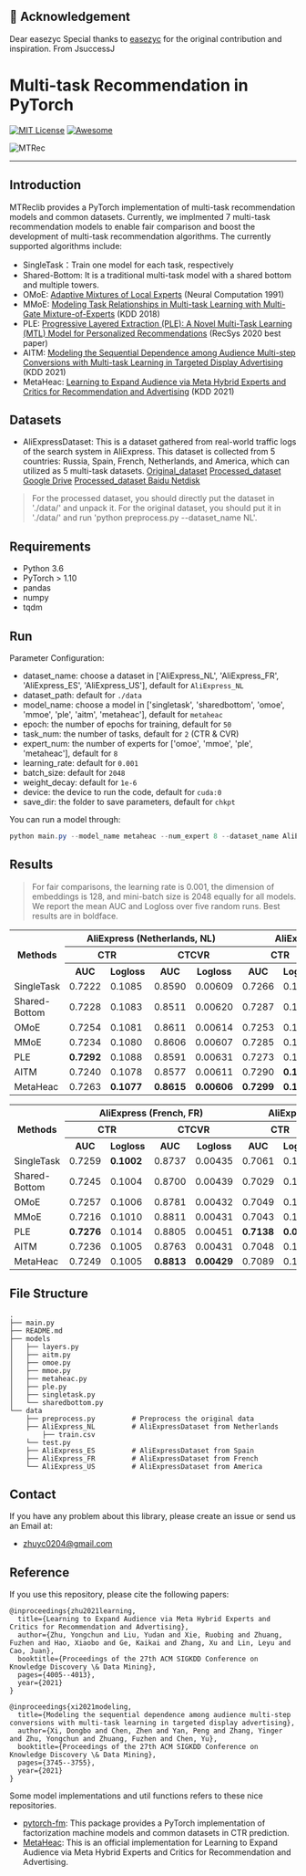 ## 🙏 Acknowledgement
Dear easezyc
Special thanks to [easezyc](https://github.com/easezyc) for the original contribution and inspiration.
From JsuccessJ


# Multi-task Recommendation in PyTorch
[![MIT License](https://img.shields.io/badge/license-MIT-green.svg)](https://opensource.org/licenses/MIT)  [![Awesome](https://awesome.re/badge.svg)](https://awesome.re)

![MTRec](./mtreclib.png)

-------------------------------------------------------------------------------

## Introduction
MTReclib provides a PyTorch implementation of multi-task recommendation models and common datasets. Currently, we implmented 7 multi-task recommendation models to enable fair comparison and boost the development of multi-task recommendation algorithms. The currently supported algorithms include:
* SingleTask：Train one model for each task, respectively
* Shared-Bottom: It is a traditional multi-task model with a shared bottom and multiple towers.
* OMoE: [Adaptive Mixtures of Local Experts](https://ieeexplore.ieee.org/abstract/document/6797059) (Neural Computation 1991)
* MMoE: [Modeling Task Relationships in Multi-task Learning with Multi-Gate Mixture-of-Experts](https://dl.acm.org/doi/pdf/10.1145/3219819.3220007) (KDD 2018)
* PLE: [Progressive Layered Extraction (PLE): A Novel Multi-Task Learning (MTL) Model for Personalized Recommendations](https://dl.acm.org/doi/pdf/10.1145/3383313.3412236?casa_token=8fchWD8CHc0AAAAA:2cyP8EwkhIUlSFPRpfCGHahTddki0OEjDxfbUFMkXY5fU0FNtkvRzmYloJtLowFmL1en88FRFY4Q) (RecSys 2020 best paper)
* AITM: [Modeling the Sequential Dependence among Audience Multi-step Conversions with Multi-task Learning in Targeted Display Advertising](https://dl.acm.org/doi/pdf/10.1145/3447548.3467071?casa_token=5YtVOYjJClUAAAAA:eVczwdynmE9dwoyElCG4da9fC5gsRiyX6zKt0_mIJF1K8NkU-SlNkGmpAu0c0EHbM3hBUe3zZc-o) (KDD 2021)
* MetaHeac: [Learning to Expand Audience via Meta Hybrid Experts and Critics for Recommendation and Advertising](https://easezyc.github.io/data/kdd21_metaheac.pdf) (KDD 2021)

## Datasets
* AliExpressDataset: This is a dataset gathered from real-world traffic logs of the search system in AliExpress. This dataset is collected from 5 countries: Russia, Spain, French, Netherlands, and America, which can utilized as 5 multi-task datasets. [Original_dataset](https://tianchi.aliyun.com/dataset/dataDetail?dataId=74690) [Processed_dataset Google Drive](https://drive.google.com/drive/folders/1F0TqvMJvv-2pIeOKUw9deEtUxyYqXK6Y?usp=sharing) [Processed_dataset Baidu Netdisk](https://pan.baidu.com/s/1AfXoJSshjW-PILXZ6O19FA?pwd=4u0r)

> For the processed dataset, you should directly put the dataset in './data/' and unpack it. For the original dataset, you should put it in './data/' and run 'python preprocess.py --dataset_name NL'.

## Requirements
* Python 3.6
* PyTorch > 1.10
* pandas
* numpy
* tqdm


## Run

Parameter Configuration:

- dataset_name: choose a dataset in ['AliExpress_NL', 'AliExpress_FR', 'AliExpress_ES', 'AliExpress_US'], default for `AliExpress_NL`
- dataset_path: default for `./data`
- model_name: choose a model in ['singletask', 'sharedbottom', 'omoe', 'mmoe', 'ple', 'aitm', 'metaheac'], default for `metaheac`
- epoch: the number of epochs for training, default for `50`
- task_num: the number of tasks, default for `2` (CTR & CVR)
- expert_num: the number of experts for ['omoe', 'mmoe', 'ple', 'metaheac'], default for `8`
- learning_rate: default for `0.001`
- batch_size: default for `2048`
- weight_decay: default for `1e-6`
- device: the device to run the code, default for `cuda:0`
- save_dir: the folder to save parameters, default for `chkpt`

You can run a model through:

```powershell
python main.py --model_name metaheac --num_expert 8 --dataset_name AliExpress_NL
```

## Results
> For fair comparisons, the learning rate is 0.001, the dimension of embeddings is 128, and mini-batch size is 2048 equally for all models. We report the mean AUC and Logloss over five random runs. Best results are in boldface.

<table>
	<head >
		<tr>
      <th rowspan="3"; center>Methods</th>
			<th colspan="4"><center>AliExpress (Netherlands, NL)</center></th>
			<th colspan="4"><center>AliExpress (Spain, ES)</center></th>
		</tr>
		<tr >
			<th colspan="2"><center>CTR</center></th>
      <th colspan="2"><center>CTCVR</center></th>
	  <th colspan="2"><center>CTR</center></th>
      <th colspan="2"><center>CTCVR</center></th>
		</tr>
		<tr>
			<th >AUC</th>
			<th >Logloss</th>
			<th >AUC</th>
      <th >Logloss</th>
	  <th >AUC</th>
			<th >Logloss</th>
			<th >AUC</th>
      <th >Logloss</th>
		</tr>
	</head>
	<body>
		<tr>
			<td>SingleTask</td>
			<td>0.7222 </td>
			<td>0.1085</td>
			<td>0.8590</td>
      <td>0.00609</td>
	  <td>0.7266</td>
			<td>0.1207</td>
			<td>0.8855</td>
      <td>0.00456</td>
		</tr>
    <tr>
			<td>Shared-Bottom</td>
			<td>0.7228</td>
			<td>0.1083</td>
			<td>0.8511</td>
      <td>0.00620</td>
	  <td>0.7287</td>
			<td>0.1204</td>
			<td>0.8866</td>
      <td>0.00452</td>
		</tr>
    <tr>
			<td>OMoE</td>
			<td>0.7254</td>
			<td>0.1081</td>
			<td>0.8611</td>
      <td>0.00614</td>
	  <td>0.7253</td>
			<td>0.1209</td>
			<td>0.8859</td>
      <td>0.00452</td>
		</tr>
    <tr>
			<td>MMoE</td>
			<td>0.7234</td>
			<td>0.1080</td>
			<td>0.8606</td>
      <td>0.00607</td>
	  <td>0.7285</td>
			<td>0.1205</td>
			<td>0.8898</td>
      <td><strong>0.00450</strong></td>
		</tr>
    <tr>
			<td>PLE</td>
			<td><strong>0.7292</strong></td>
			<td>0.1088</td>
			<td>0.8591</td>
      <td>0.00631</td>
			<td>0.7273</td>
			<td>0.1223</td>
			<td><strong>0.8913</strong></td>
      <td>0.00461</td>
		</tr>
    <tr>
			<td>AITM</td>
			<td>0.7240</td>
			<td>0.1078</td>
			<td>0.8577</td>
      <td>0.00611</td>
	  <td>0.7290</td>
			<td><strong>0.1203</strong></td>
			<td>0.8885</td>
      <td>0.00451</td>
		</tr>
    <tr>
			<td>MetaHeac</td>
			<td>0.7263</td>
			<td><strong>0.1077</strong></td>
			<td><strong>0.8615</strong></td>
      <td><strong>0.00606</strong></td>
	  <td><strong>0.7299</strong></td>
			<td><strong>0.1203</strong></td>
			<td>0.8883</td>
      <td><strong>0.00450</strong></td>
		</tr>
	</body>
</table>

<table>
	<head >
		<tr>
      <th rowspan="3"; center>Methods</th>
			<th colspan="4"><center>AliExpress (French, FR)</center></th>
			<th colspan="4"><center>AliExpress (America, US)</center></th>
		</tr>
		<tr >
			<th colspan="2"><center>CTR</center></th>
      <th colspan="2"><center>CTCVR</center></th>
	  <th colspan="2"><center>CTR</center></th>
      <th colspan="2"><center>CTCVR</center></th>
		</tr>
		<tr>
			<th >AUC</th>
			<th >Logloss</th>
			<th >AUC</th>
      <th >Logloss</th>
	  <th >AUC</th>
			<th >Logloss</th>
			<th >AUC</th>
      <th >Logloss</th>
		</tr>
	</head>
	<body>
		<tr>
			<td>SingleTask</td>
			<td>0.7259</td>
			<td><strong>0.1002</strong></td>
			<td>0.8737</td>
      <td>0.00435</td>
	  <td>0.7061</td>
			<td>0.1004</td>
			<td>0.8637</td>
      <td>0.00381</td>
		</tr>
    <tr>
			<td>Shared-Bottom</td>
			<td>0.7245</td>
			<td>0.1004</td>
			<td>0.8700</td>
      <td>0.00439</td>
	  <td>0.7029</td>
			<td>0.1008</td>
			<td>0.8698</td>
      <td>0.00381</td>
		</tr>
    <tr>
			<td>OMoE</td>
			<td>0.7257</td>
			<td>0.1006</td>
			<td>0.8781</td>
      <td>0.00432</td>
	  <td>0.7049</td>
			<td>0.1007</td>
			<td>0.8701</td>
      <td>0.00381</td>
		</tr>
    <tr>
			<td>MMoE</td>
			<td>0.7216</td>
			<td>0.1010</td>
			<td>0.8811</td>
      <td>0.00431</td>
	  <td>0.7043</td>
			<td>0.1006</td>
			<td><strong>0.8758</strong></td>
      <td><strong>0.00377</strong></td>
		</tr>
    <tr>
			<td>PLE</td>
			<td><strong>0.7276</strong></td>
			<td>0.1014</td>
			<td>0.8805</td>
      <td>0.00451</td>
			<td><strong>0.7138</strong></td>
			<td><strong>0.0992</strong></td>
			<td>0.8675</td>
      <td>0.00403</td>
		</tr>
    <tr>
			<td>AITM</td>
			<td>0.7236</td>
			<td>0.1005</td>
			<td>0.8763</td>
      <td>0.00431</td>
	  <td>0.7048</td>
			<td>0.1004</td>
			<td>0.8730</td>
      <td><strong>0.00377</strong></td>
		</tr>
    <tr>
			<td>MetaHeac</td>
			<td>0.7249</td>
			<td>0.1005</td>
			<td><strong>0.8813</strong></td>
      <td><strong>0.00429</strong></td>
	  <td>0.7089</td>
			<td>0.1001</td>
			<td>0.8743</td>
      <td>0.00378</td>
		</tr>
	</body>
</table>

## File Structure

```
.
├── main.py
├── README.md
├── models
│   ├── layers.py
│   ├── aitm.py
│   ├── omoe.py
│   ├── mmoe.py
│   ├── metaheac.py
│   ├── ple.py
│   ├── singletask.py
│   └── sharedbottom.py
└── data
    ├── preprocess.py         # Preprocess the original data
    ├── AliExpress_NL         # AliExpressDataset from Netherlands
    	├── train.csv
	└── test.py
    ├── AliExpress_ES         # AliExpressDataset from Spain
    ├── AliExpress_FR         # AliExpressDataset from French
    └── AliExpress_US         # AliExpressDataset from America
```



## Contact
If you have any problem about this library, please create an issue or send us an Email at:
* zhuyc0204@gmail.com


## Reference
If you use this repository, please cite the following papers:

```
@inproceedings{zhu2021learning,
  title={Learning to Expand Audience via Meta Hybrid Experts and Critics for Recommendation and Advertising},
  author={Zhu, Yongchun and Liu, Yudan and Xie, Ruobing and Zhuang, Fuzhen and Hao, Xiaobo and Ge, Kaikai and Zhang, Xu and Lin, Leyu and Cao, Juan},
  booktitle={Proceedings of the 27th ACM SIGKDD Conference on Knowledge Discovery \& Data Mining},
  pages={4005--4013},
  year={2021}
}
```

```
@inproceedings{xi2021modeling,
  title={Modeling the sequential dependence among audience multi-step conversions with multi-task learning in targeted display advertising},
  author={Xi, Dongbo and Chen, Zhen and Yan, Peng and Zhang, Yinger and Zhu, Yongchun and Zhuang, Fuzhen and Chen, Yu},
  booktitle={Proceedings of the 27th ACM SIGKDD Conference on Knowledge Discovery \& Data Mining},
  pages={3745--3755},
  year={2021}
}
```

Some model implementations and util functions refers to these nice repositories.

- [pytorch-fm](https://github.com/rixwew/pytorch-fm): This package provides a PyTorch implementation of factorization machine models and common datasets in CTR prediction. 
- [MetaHeac](https://github.com/easezyc/MetaHeac): This is an official implementation for Learning to Expand Audience via Meta Hybrid Experts and Critics for Recommendation and Advertising.
